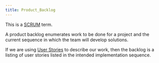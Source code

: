 ```yaml
---
title: Product_Backlog
---
```

This is a [SCRUM](http://en.wikipedia.org/wiki/Scrum_(management)) term.

A product backlog enumerates work to be done for a project and the current sequence in which the team will develop solutions.

If we are using [User Stories]({{site.pagesurl}}/User_Story) to describe our work, then the backlog is a listing of user stories listed in the intended implementation sequence.
